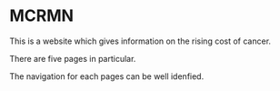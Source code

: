 # MCRMN

This is a website which gives information on the rising cost of cancer. 

There are five pages in particular.

The navigation for each pages can be well idenfied.
